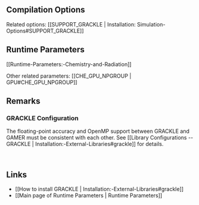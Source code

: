 
## Compilation Options

Related options:
[[SUPPORT_GRACKLE | Installation: Simulation-Options#SUPPORT_GRACKLE]] &nbsp;

## Runtime Parameters
[[Runtime-Parameters:-Chemistry-and-Radiation]]

Other related parameters:
[[CHE_GPU_NPGROUP | GPU#CHE_GPU_NPGROUP]] &nbsp;


## Remarks

### GRACKLE Configuration
The floating-point accuracy and OpenMP support between GRACKLE and GAMER
must be consistent with each other. See
[[Library Configurations -- GRACKLE | Installation:-External-Libraries#grackle]]
for details.


<br>

## Links
* [[How to install GRACKLE | Installation:-External-Libraries#grackle]]
* [[Main page of Runtime Parameters | Runtime Parameters]]
